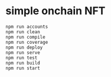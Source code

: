 # simple onchain NFT

```shell
npm run accounts
npm run clean
npm run compile
npm run coverage
npm run deploy
npm run serve
npm run test
npm run build
npm run start
```

